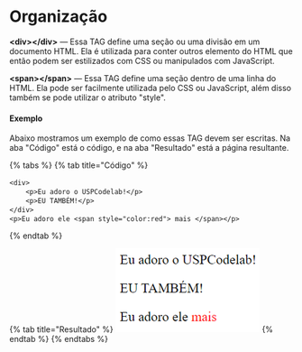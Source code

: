 # Organização

**&lt;div&gt;&lt;/div&gt;** — Essa TAG define uma seção ou uma divisão em um documento HTML. Ela é utilizada para conter outros elemento do HTML que então podem ser estilizados com CSS ou manipulados com JavaScript.

**&lt;span&gt;&lt;/span&gt;** — Essa TAG define uma seção dentro de uma linha do HTML. Ela pode ser facilmente utilizada pelo CSS ou JavaScript, além disso também se pode utilizar o atributo "style".

#### Exemplo

Abaixo mostramos um exemplo de como essas TAG devem ser escritas. Na aba "Código" está o código, e na aba "Resultado" está a página resultante.

{% tabs %}
{% tab title="Código" %}
```markup
<div>
    <p>Eu adoro o USPCodelab!</p>
    <p>EU TAMBÉM!</p>
</div>
<p>Eu adoro ele <span style="color:red"> mais </span></p>
```
{% endtab %}

{% tab title="Resultado" %}
![](../../../.gitbook/assets/partes.png)
{% endtab %}
{% endtabs %}

